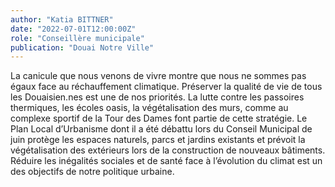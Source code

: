 ```yaml
---
author: "Katia BITTNER"
date: "2022-07-01T12:00:00Z"
role: "Conseillère municipale"
publication: "Douai Notre Ville"
---
```


La canicule que nous venons de vivre montre que nous ne sommes pas égaux face au réchauffement climatique. Préserver la qualité de vie de tous les Douaisien.nes est une de nos priorités. La lutte contre les passoires thermiques,  les écoles oasis, la végétalisation des murs, comme au complexe sportif de la Tour des Dames font partie de cette stratégie. Le Plan Local d’Urbanisme dont il a été débattu lors du Conseil Municipal de juin protège les espaces naturels, parcs et jardins existants et prévoit la végétalisation des extérieurs lors de la construction de nouveaux bâtiments.  Réduire les inégalités sociales et de santé face à l’évolution du climat est un des objectifs de notre politique urbaine.
